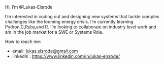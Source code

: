 Hi, I’m @Lukas-Elsrode

I’m interested in coding out and designing new systems that tackle complex challenges like the looming energy crisis.
I’m currently learning Python,C,Ruby,and R. 
I’m looking to collaborate on industry level work and am in the job market for a SWE or Systems Role. 

How to reach me: 
  - email: lukas.elsrode@gmail.com
  - linkedIn : https://www.linkedin.com/in/lukas-elsrode/

